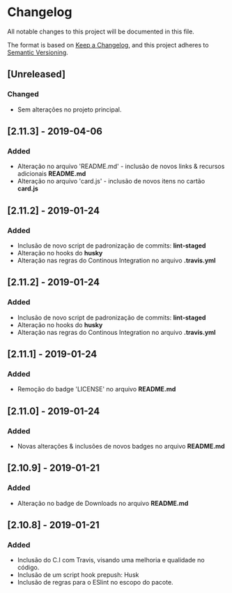 # Changelog
All notable changes to this project will be documented in this file.

The format is based on [Keep a Changelog](https://keepachangelog.com/en/1.0.0/),
and this project adheres to [Semantic Versioning](https://semver.org/spec/v2.0.0.html).


## [Unreleased]
### Changed
- Sem alterações no projeto principal.

## [2.11.3] - 2019-04-06
### Added
- Alteração no arquivo 'README.md' - inclusão de novos links & recursos adicionais **README.md**
- Alteração no arquivo 'card.js' - inclusão de novos itens no cartão **card.js**

## [2.11.2] - 2019-01-24
### Added
- Inclusão de novo script de padronização de commits: **lint-staged**
- Alteração no hooks do **husky**
- Alteração nas regras do Continous Integration no arquivo **.travis.yml**

## [2.11.2] - 2019-01-24
### Added
- Inclusão de novo script de padronização de commits: **lint-staged**
- Alteração no hooks do **husky**
- Alteração nas regras do Continous Integration no arquivo **.travis.yml**

## [2.11.1] - 2019-01-24
### Added
- Remoção do badge 'LICENSE' no arquivo **README.md**

## [2.11.0] - 2019-01-24
### Added
- Novas alterações & inclusões de novos badges no arquivo **README.md**

## [2.10.9] - 2019-01-21
### Added
- Alteração no badge de Downloads no arquivo **README.md**

## [2.10.8] - 2019-01-21
### Added
- Inclusão do C.I com Travis, visando uma melhoria e qualidade no código.
- Inclusão de um script hook prepush: Husk
- Inclusão de regras para o ESlint no escopo do pacote.


